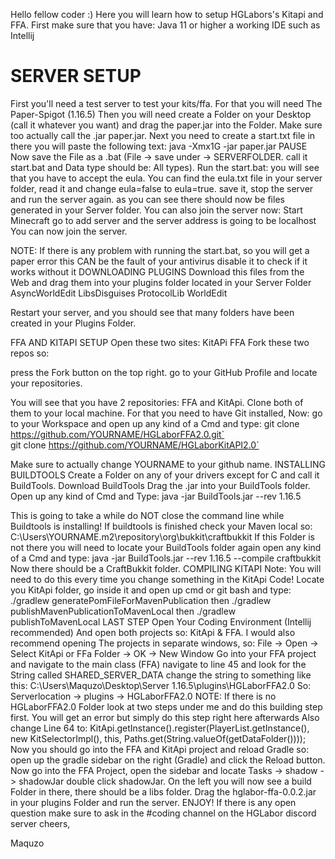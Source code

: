 Hello fellow coder :)
Here you will learn how to setup HGLabors's Kitapi and FFA. First make sure that you have: Java 11 or higher a working IDE such as Intellij

# SERVER SETUP
First you'll need a test server to test your kits/ffa. For that you will need The
Paper-Spigot (1.16.5) Then you will need create a
Folder on your Desktop (call it whatever you want) and drag the paper.jar into the
Folder. Make sure too actually call the .jar paper.jar. Next you need to create a
start.txt file in there you will paste the following text:
java -Xmx1G -jar paper.jar PAUSE
Now save the File as a .bat (File -> save under -> SERVERFOLDER. call it start.bat and
Data type should be: All types). Run the start.bat:
you will see that you have to accept the eula. You can find the eula.txt file in
your server folder, read it and change eula=false to eula=true. save it, stop
the server and run the server again. as you can see there should now be files
generated in your Server folder. You can also join the server now:
Start Minecraft go to add server and the server address is going to be localhost You
can now join the server.

NOTE: If there is any problem with running the start.bat, so you will get a paper error this CAN be the fault of your antivirus disable it to check if it works without it
DOWNLOADING PLUGINS
Download this files from the Web and drag them into your plugins folder located in your Server Folder
AsyncWorldEdit
LibsDisguises
ProtocolLib
WorldEdit

Restart your server, and you should see that many folders have been created in your Plugins Folder.

FFA AND KITAPI SETUP
Open these two sites:
KitAPi
FFA
Fork these two repos so:

press the Fork button on the top right.
go to your GitHub Profile and locate your repositories.

You will see that you have 2 repositories:
FFA and KitApi.
Clone both of them to your local machine. For that you need to have
Git installed,
Now: go to your Workspace and open up any kind of a Cmd and type:
git clone https://github.com/YOURNAME/HGLaborFFA2.0.git`<br>git clone https://github.com/YOURNAME/HGLaborKitAPI2.0`

Make sure to actually change YOURNAME to your github name.
INSTALLING BUILDTOOLS
Create a Folder on any of your drivers except for C and call it BuildTools.
Download BuildTools
Drag the .jar into your BuildTools folder.
Open up any kind of Cmd and Type: java -jar BuildTools.jar --rev 1.16.5

This is going to take a while do NOT close the command line while Buildtools is
installing!
If buildtools is finished check your Maven local so: C:\Users\YOURNAME.m2\repository\org\bukkit\craftbukkit
If this Folder is not there you will need to locate your BuildTools folder again open any
kind of a Cmd and type:
java -jar BuildTools.jar --rev 1.16.5 --compile craftbukkit
Now there should be a CraftBukkit folder.
COMPILING KITAPI
Note: You will need to do this every time you change something in the KitApi Code! Locate you KitApi folder, go inside it and open up cmd or git bash and type:
./gradlew generatePomFileForMavenPublication
then
./gradlew publishMavenPublicationToMavenLocal
then
./gradlew publishToMavenLocal
LAST STEP
Open Your Coding Environment (Intellij recommended) And open both projects so: KitApi & FFA.
I would also recommend opening The projects in separate windows, so:
File -> Open -> Select KitApi or FFa Folder -> OK -> New Window
Go into your FFA project and navigate to the main class (FFA) navigate to line 45 and
look for the String called SHARED_SERVER_DATA change the string to something like this:
C:\Users\Maquzo\Desktop\Server 1.16.5\plugins\HGLaborFFA2.0 So: Serverlocation -> plugins -> HGLaborFFA2.0 NOTE: If there is no HGLaborFFA2.0 Folder look at two steps under me and do this building step first. You will get an error but simply do this step right here afterwards
Also change Line 64 to:
KitApi.getInstance().register(PlayerList.getInstance(), new KitSelectorImpl(), this, Paths.get(String.valueOf(getDataFolder())));
Now you should go into the FFA and KitApi project and reload Gradle so:
open up the gradle sidebar on the right (Gradle) and click the Reload button.
Now go into the FFA Project, open the sidebar and locate
Tasks -> shadow -> shadowJar
double click shadowJar. On the left you will now see a build Folder in there, there should be a libs folder. Drag the hglabor-ffa-0.0.2.jar in your plugins Folder and run the server.
ENJOY! If there is any open question make sure to ask in the #coding channel on the HGLabor discord server
cheers,

Maquzo
